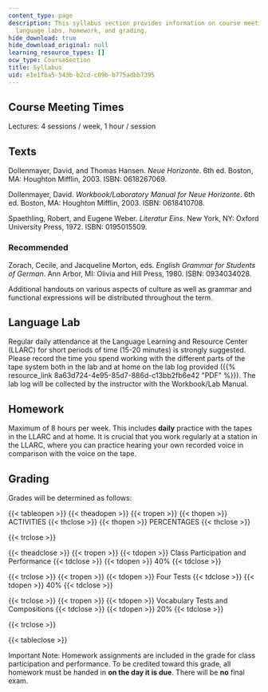 ```yaml
---
content_type: page
description: This syllabus section provides information on course meeting times, texts,
  language labs, homework, and grading.
hide_download: true
hide_download_original: null
learning_resource_types: []
ocw_type: CourseSection
title: Syllabus
uid: e1e1fba5-543b-b2cd-c09b-b775adbb7395
---
```


Course Meeting Times
--------------------

Lectures: 4 sessions / week, 1 hour / session

Texts
-----

Dollenmayer, David, and Thomas Hansen. _Neue Horizonte_. 6th ed. Boston, MA: Houghton Mifflin, 2003. ISBN: 0618267069.

Dollenmayer, David. _Workbook/Laboratory Manual for Neue Horizonte_. 6th ed. Boston, MA: Houghton Mifflin, 2003. ISBN: 0618410708.

Spaethling, Robert, and Eugene Weber. _Literatur Eins_. New York, NY: Oxford University Press, 1972. ISBN: 0195015509.

### Recommended

Zorach, Cecile, and Jacqueline Morton, eds. _English Grammar for Students of German_. Ann Arbor, MI: Olivia and Hill Press, 1980. ISBN: 0934034028.  
  
Additional handouts on various aspects of culture as well as grammar and functional expressions will be distributed throughout the term.

Language Lab
------------

Regular daily attendance at the Language Learning and Resource Center (LLARC) for short periods of time (15-20 minutes) is strongly suggested. Please record the time you spend working with the different parts of the tape system both in the lab and at home on the lab log provided ({{% resource_link 8a63d724-4e95-85d7-886d-c13bb2fb6e42 "PDF" %}}). The lab log will be collected by the instructor with the Workbook/Lab Manual.

Homework
--------

Maximum of 8 hours per week. This includes **daily** practice with the tapes in the LLARC and at home. It is crucial that you work regularly at a station in the LLARC, where you can practice hearing your own recorded voice in comparison with the voice on the tape.

Grading
-------

Grades will be determined as follows:

{{< tableopen >}}
{{< theadopen >}}
{{< tropen >}}
{{< thopen >}}
ACTIVITIES
{{< thclose >}}
{{< thopen >}}
PERCENTAGES
{{< thclose >}}

{{< trclose >}}

{{< theadclose >}}
{{< tropen >}}
{{< tdopen >}}
Class Participation and Performance
{{< tdclose >}}
{{< tdopen >}}
40%
{{< tdclose >}}

{{< trclose >}}
{{< tropen >}}
{{< tdopen >}}
Four Tests
{{< tdclose >}}
{{< tdopen >}}
40%
{{< tdclose >}}

{{< trclose >}}
{{< tropen >}}
{{< tdopen >}}
Vocabulary Tests and Compositions
{{< tdclose >}}
{{< tdopen >}}
20%
{{< tdclose >}}

{{< trclose >}}

{{< tableclose >}}

Important Note: Homework assignments are included in the grade for class participation and performance. To be credited toward this grade, all homework must be handed in **on the day it is due**. There will be **no** final exam.